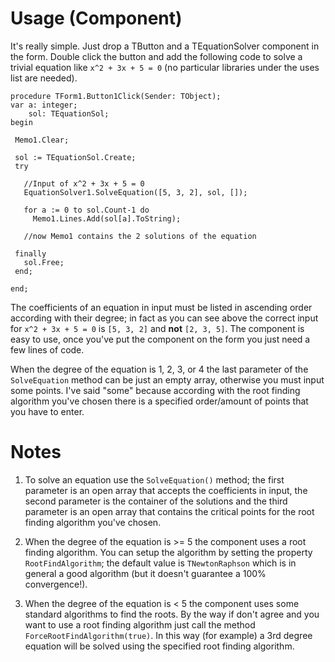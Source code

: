 # Usage (Component)

It's really simple. Just drop a TButton and a TEquationSolver component in the form. Double click the button and add the following code to solve a trivial equation like `x^2 + 3x + 5 = 0` (no particular libraries under the uses list are needed).

``` Delphi
procedure TForm1.Button1Click(Sender: TObject);
var a: integer;
    sol: TEquationSol;
begin

 Memo1.Clear;

 sol := TEquationSol.Create;
 try
   
   //Input of x^2 + 3x + 5 = 0
   EquationSolver1.SolveEquation([5, 3, 2], sol, []);

   for a := 0 to sol.Count-1 do
     Memo1.Lines.Add(sol[a].ToString);
   
   //now Memo1 contains the 2 solutions of the equation
   
 finally
   sol.Free;
 end;

end;
```

The coefficients of an equation in input must be listed in ascending order according with their degree; in fact as you can see above the correct input for `x^2 + 3x + 5 = 0` is `[5, 3, 2]` and <b>not</b> `[2, 3, 5]`. The component is easy to use, once you've put the component on the form you just need a few lines of code. 

When the degree of the equation is 1, 2, 3, or 4 the last parameter of the `SolveEquation` method can be just an empty array, otherwise you must input some points. I've said "some" because according with the root finding algorithm you've chosen there is a specified order/amount of points that you have to enter.

# Notes

 1. To solve an equation use the `SolveEquation()` method; the first parameter is an open array that accepts the coefficients in input, the second parameter is the container of the solutions and the third parameter is an open array that contains the critical points for the root finding algorithm you've chosen.
 
 2. When the degree of the equation is >= 5 the component uses a root finding algorithm. You can setup the algorithm by setting the property `RootFindAlgorithm`; the default value is `TNewtonRaphson` which is in general a good algorithm (but it doesn't guarantee a 100% convergence!).
 
 3. When the degree of the equation is < 5 the component uses some standard algorithms to find the roots. By the way if don't agree and you want to use a root finding algorithm just call the method `ForceRootFindAlgorithm(true)`. In this way (for example) a 3rd degree equation will be solved using the specified root finding algorithm.
